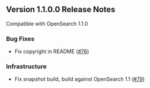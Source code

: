 ## Version 1.1.0.0 Release Notes

Compatible with OpenSearch 1.1.0

### Bug Fixes

* Fix copyright in README ([#76](https://github.com/opensearch-project/k-NN/pull/76))

### Infrastructure

* Fix snapshot build, build against OpenSearch 1.1 ([#79](https://github.com/opensearch-project/k-NN/pull/79))
